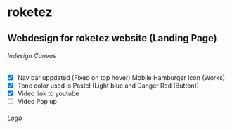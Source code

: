 # roketez
## Webdesign for roketez website (Landing Page)

###### Indesign Canvas

- [x] Nav bar uppdated (Fixed on top hover) Mobile Hamburger Icon (Works)
- [x] Tone color used is Pastel (Light blue and Danger Red (Button))
- [x] Video link to youtube
- [ ] Video Pop up 

###### Logo



